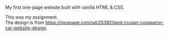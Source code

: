 My first one-page website built with vanilla HTML & CSS.

This was my assignment.<br />
The design is from https://nicepage.com/sd/25392/land-cruiser-conqueror-car-website-design.

